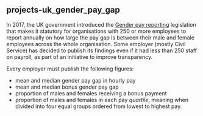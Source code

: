 ## projects-uk_gender_pay_gap

In 2017, the UK government introduced the [Gender pay reporting]() legislation that makes it statutory for organisations with 250 or more employees to report annually on how large the pay gap is between their male and female employees across the whole organisation. Some employer (mostly Civil Service) has decided to publish its findings even if it had less than 250 staff on payroll, as part of an initiative to improve transparency.

Every employer must publish the following figures:
  - mean and median gender pay gap in hourly pay
  - mean and median bonus gender pay gap
  - proportion of males and females receiving a bonus payment
  - proportion of males and females in each pay *quartile*, meaning when divided into four equal groups ordered from lowest to highest pay.


